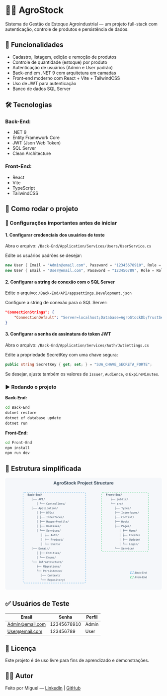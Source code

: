 # 🧑‍🌾 AgroStock

Sistema de Gestão de Estoque Agroindustrial — um projeto full-stack com autenticação, controle de produtos e persistência de dados.

## 📌 Funcionalidades

- Cadastro, listagem, edição e remoção de produtos
- Controle de quantidade (estoque) por produto
- Autenticação de usuários (Admin e User padrão)
- Back-end em .NET 9 com arquitetura em camadas
- Front-end moderno com React + Vite + TailwindCSS
- Uso de JWT para autenticação
- Banco de dados SQL Server

## 🛠️ Tecnologias

### Back-End:

- .NET 9
- Entity Framework Core
- JWT (Json Web Token)
- SQL Server
- Clean Architecture

### Front-End:

- React
- Vite
- TypeScript
- TailwindCSS

## 🚀 Como rodar o projeto

### 🔧 Configurações importantes antes de iniciar

#### 1. Configurar credenciais dos usuários de teste

Abra o arquivo: `/Back-End/Application/Services/Users/UserService.cs`

Edite os usuários padrões se desejar:

```csharp
new User { Email = "Admin@email.com", Password = "12345678910", Role = Roles.Admin },
new User { Email = "User@email.com", Password = "123456789", Role = Roles.User }
```

#### 2. Configurar a string de conexão com o SQL Server

Edite o arquivo: `/Back-End/API/appsettings.Development.json`

Configure a string de conexão para o SQL Server:

```json
"ConnectionStrings": {
    "ConnectionDefault": "Server=localhost;Database=AgroStockDb;TrustServerCertificate=True;"
}
```

#### 3. Configurar a senha de assinatura do token JWT

Abra o arquivo: `/Back-End/Application/Services/Auth/JwtSettings.cs`

Edite a propriedade SecretKey com uma chave segura:

```csharp
public string SecretKey { get; set; } = "SUA_CHAVE_SECRETA_FORTE";
```

Se desejar, ajuste também os valores de `Issuer`, `Audience`, e `ExpireMinutes`.

### ▶️ Rodando o projeto

**Back-End:**

```bash
cd Back-End
dotnet restore
dotnet ef database update
dotnet run
```

**Front-End:**

```bash
cd Front-End
npm install
npm run dev
```

## 📂 Estrutura simplificada

![Estrutura do Projeto AgroStock](structure.svg)

## ✅ Usuários de Teste

| Email           | Senha       | Perfil |
| --------------- | ----------- | ------ |
| Admin@email.com | 12345678910 | Admin  |
| User@email.com  | 123456789   | User   |

## 📝 Licença

Este projeto é de uso livre para fins de aprendizado e demonstrações.

## 🙋‍♂️ Autor

Feito por Miguel — [LinkedIn](https://www.linkedin.com/in/miguel-oliveira-castro) | [GitHub](https://github.com/miguel-oliveirRa/)
